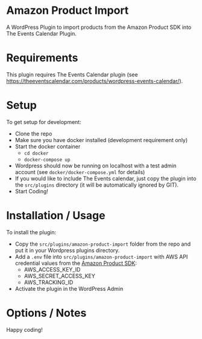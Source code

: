 # Amazon Product Import
A WordPress Plugin to import products from the Amazon Product SDK into The Events Calendar Plugin.

# Requirements

This plugin requires The Events Calendar plugin (see https://theeventscalendar.com/products/wordpress-events-calendar/).

# Setup

To get setup for development:

 - Clone the repo
 - Make sure you have docker installed (development requirement only)
 - Start the docker container
   - `cd docker`
   - `docker-compose up`
 - Wordpress should now be running on localhost with a test admin account
   (see `docker/docker-compose.yml` for details)
 - If you would like to include The Events calendar, just copy the plugin into the `src/plugins` directory (it will be automatically ignored by GIT).
 - Start Coding!

# Installation / Usage

To install the plugin:

 - Copy the `src/plugins/amazon-product-import` folder from the repo and put it in your 
   Wordpress plugins directory.
 - Add a `.env` file into `src/plugins/amazon-product-import` with AWS API credential values from the [Amazon Product SDK](https://webservices.amazon.com/paapi5/documentation/):
   - AWS_ACCESS_KEY_ID
   - AWS_SECRET_ACCESS_KEY
   - AWS_TRACKING_ID
 - Activate the plugin in the WordPress Admin

# Options / Notes



Happy coding!